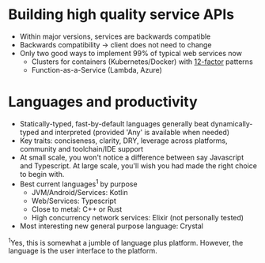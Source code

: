 # Building high quality service APIs
* Within major versions, services are backwards compatible
* Backwards compatibility -> client does not need to change
* Only two good ways to implement 99% of typical web services now
  * Clusters for containers (Kubernetes/Docker) with [12-factor](https://12factor.net/) patterns
  * Function-as-a-Service (Lambda, Azure)

# Languages and productivity
* Statically-typed, fast-by-default languages generally beat dynamically-typed and interpreted (provided 'Any' is available when needed)
* Key traits: conciseness, clarity, DRY, leverage across platforms, community and toolchain/IDE support
* At small scale, you won't notice a difference between say Javascript and Typescript. At large scale, you'll wish you had made the right choice to begin with.
* Best current languages<sup>1</sup> by purpose
  * JVM/Android/Services: Kotlin
  * Web/Services: Typescript
  * Close to metal: C++ or Rust
  * High concurrency network services: Elixir (not personally tested)
* Most interesting new general purpose language: Crystal

<sup>1</sup>Yes, this is somewhat a jumble of language plus platform. However, the language is the user interface to the platform.
